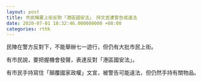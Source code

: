 ```yaml
---
layout: post
title: 市民稱要上街反對「港區國安法」　持文宣遭警告或違法
date: 2020-07-01 18:32:46.000000000 +08:00
categories: rthk
---
```


民陣在警方反對下，不能舉辦七一遊行，但仍有大批市民上街。

有市民說，要把握機會發聲，表達反對「港區國安法」。

有市民手持寫住「顛覆國家政權」文宣，被警告可能違法，但仍然手持有關物品。
